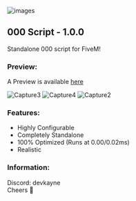 ![images](https://github.com/user-attachments/assets/26717307-49ff-4aed-9965-621a42b41186)<br>
## 000 Script - 1.0.0
Standalone 000 script for FiveM!

### Preview:
A Preview is available [here](https://youtu.be/LFHPwfz0rZ4)

![Capture3](https://github.com/user-attachments/assets/6dada685-b4df-4694-a02e-ccee72bc29c1)
![Capture4](https://github.com/user-attachments/assets/e13dda80-5caf-4a3d-af92-2448ee159dce)
![Capture2](https://github.com/user-attachments/assets/54305fbc-0ad0-4254-bb0c-9ed41aa2c09e)

### Features:
- Highly Configurable
- Completely Standalone
- 100% Optimized (Runs at 0.00/0.02ms)
- Realistic

### Information:
Discord: devkayne
<br>
Cheers 🍻
